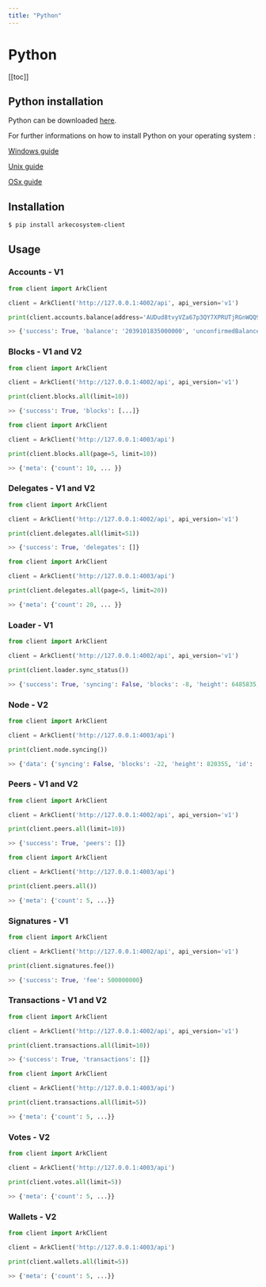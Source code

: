```yaml
---
title: "Python"
---
```


# Python

[[toc]]

## Python installation

Python can be downloaded [here](https://www.python.org/downloads/).

For further informations on how to install Python on your operating system : 

[Windows guide](https://docs.python.org/3/using/windows.html)

[Unix guide](https://docs.python.org/3/using/unix.html)

[OSx guide](https://docs.python.org/3/using/mac.html)


## Installation

```bash
$ pip install arkecosystem-client
```

## Usage

### Accounts - V1

```python
from client import ArkClient

client = ArkClient('http://127.0.0.1:4002/api', api_version='v1')

print(client.accounts.balance(address='AUDud8tvyVZa67p3QY7XPRUTjRGnWQQ9Xv'))

>> {'success': True, 'balance': '2039101835000000', 'unconfirmedBalance': '2039101835000000'}
```

### Blocks - V1 and V2

```python
from client import ArkClient

client = ArkClient('http://127.0.0.1:4002/api', api_version='v1')

print(client.blocks.all(limit=10))

>> {'success': True, 'blocks': [...]}
```

```python
from client import ArkClient

client = ArkClient('http://127.0.0.1:4003/api')

print(client.blocks.all(page=5, limit=10))

>> {'meta': {'count': 10, ... }}
```

### Delegates - V1 and V2

```python
from client import ArkClient

client = ArkClient('http://127.0.0.1:4002/api', api_version='v1')

print(client.delegates.all(limit=51))

>> {'success': True, 'delegates': []}
```

```python
from client import ArkClient

client = ArkClient('http://127.0.0.1:4003/api')

print(client.delegates.all(page=5, limit=20))

>> {'meta': {'count': 20, ... }}
```

### Loader - V1

```python
from client import ArkClient

client = ArkClient('http://127.0.0.1:4002/api', api_version='v1')

print(client.loader.sync_status())

>> {'success': True, 'syncing': False, 'blocks': -8, 'height': 6485835, 'id': '16405273597815729306'}
```

### Node - V2

```python
from client import ArkClient

client = ArkClient('http://127.0.0.1:4003/api')

print(client.node.syncing())

>> {'data': {'syncing': False, 'blocks': -22, 'height': 820355, 'id': '2134055295567604949'}}
```

### Peers - V1 and V2

```python
from client import ArkClient

client = ArkClient('http://127.0.0.1:4002/api', api_version='v1')

print(client.peers.all(limit=10))

>> {'success': True, 'peers': []}
```

```python
from client import ArkClient

client = ArkClient('http://127.0.0.1:4003/api')

print(client.peers.all())

>> {'meta': {'count': 5, ...}}
```

### Signatures - V1

```python
from client import ArkClient

client = ArkClient('http://127.0.0.1:4002/api', api_version='v1')

print(client.signatures.fee())

>> {'success': True, 'fee': 500000000}
```

### Transactions - V1 and V2

```python
from client import ArkClient

client = ArkClient('http://127.0.0.1:4002/api', api_version='v1')

print(client.transactions.all(limit=10))

>> {'success': True, 'transactions': []}
```

```python
from client import ArkClient

client = ArkClient('http://127.0.0.1:4003/api')

print(client.transactions.all(limit=5))

>> {'meta': {'count': 5, ...}}
```

### Votes - V2

```python
from client import ArkClient

client = ArkClient('http://127.0.0.1:4003/api')

print(client.votes.all(limit=5))

>> {'meta': {'count': 5, ...}}
```

### Wallets - V2

```python
from client import ArkClient

client = ArkClient('http://127.0.0.1:4003/api')

print(client.wallets.all(limit=5))

>> {'meta': {'count': 5, ...}}
```
